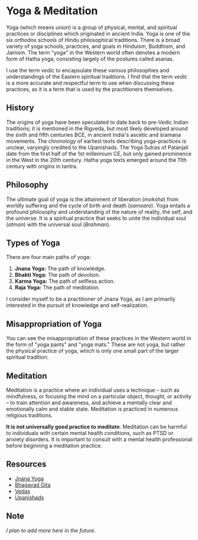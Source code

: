 # Yoga & Meditation

Yoga (which means *union*) is a group of physical, mental, and spiritual practices or disciplines which originated in ancient India. Yoga is one of the six orthodox schools of Hindu philosophical traditions. There is a broad variety of yoga schools, practices, and goals in Hinduism, Buddhism, and Jainism. The term "yoga" in the Western world often denotes a modern form of Hatha yoga, consisting largely of the postures called asanas.

I use the term *vedic* to encapsulate these various philosophies and understandings of the Eastern spiritual traditions. I find that the term *vedic* is a more accurate and respectful term to use when discussing these practices, as it is a term that is used by the practitioners themselves.

## History

The origins of yoga have been speculated to date back to pre-Vedic Indian traditions; it is mentioned in the Rigveda, but most likely developed around the sixth and fifth centuries BCE, in ancient India's ascetic and śramaṇa movements. The chronology of earliest texts describing yoga-practices is unclear, varyingly credited to the Upanishads. The Yoga Sutras of Patanjali date from the first half of the 1st millennium CE, but only gained prominence in the West in the 20th century. Hatha yoga texts emerged around the 11th century with origins in tantra.

## Philosophy

The ultimate goal of yoga is the attainment of liberation (*moksha*) from worldly suffering and the cycle of birth and death (*samsara*). Yoga entails a profound philosophy and understanding of the nature of reality, the self, and the universe. It is a spiritual practice that seeks to unite the individual soul (*atman*) with the universal soul (*Brahman*).

## Types of Yoga

There are four main paths of yoga:

1. **Jnana Yoga:** The path of knowledge.
2. **Bhakti Yoga:** The path of devotion.
3. **Karma Yoga:** The path of selfless action.
4. **Raja Yoga:** The path of meditation.

I consider myself to be a practitioner of Jnana Yoga, as I am primarily interested in the pursuit of knowledge and self-realization.

## Misappropriation of Yoga

You can see the misappropriation of these practices in the Western world in the form of "yoga pants" and "yoga mats." These are not yoga, but rather the physical practice of yoga, which is only one small part of the larger spiritual tradition.

## Meditation

Meditation is a practice where an individual uses a technique – such as mindfulness, or focusing the mind on a particular object, thought, or activity – to train attention and awareness, and achieve a mentally clear and emotionally calm and stable state. Meditation is practiced in numerous religious traditions.

**It is not universally good practice to meditate**. Meditation can be harmful to individuals with certain mental health conditions, such as PTSD or anxiety disorders. It is important to consult with a mental health professional before beginning a meditation practice.

## Resources

- [Jnana Yoga](https://en.wikipedia.org/wiki/Jnana_yoga)
- [Bhagavad Gita](https://en.wikipedia.org/wiki/Bhagavad_Gita)
- [Vedas](https://en.wikipedia.org/wiki/Vedas)
- [Upanishads](https://en.wikipedia.org/wiki/Upanishads)

## Note

*I plan to add more here in the future*.
